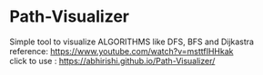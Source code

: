 # Path-Visualizer

Simple tool to visualize ALGORITHMS like DFS, BFS and Dijkastra <br>
reference: https://www.youtube.com/watch?v=msttfIHHkak  <br>
click to use : https://abhirishi.github.io/Path-Visualizer/
